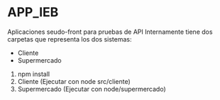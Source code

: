 # APP_IEB
Aplicaciones seudo-front para pruebas de API
Internamente tiene dos carpetas que representa los dos sistemas:
- Cliente  
- Supermercado

1) npm install
2) Cliente  (Ejecutar con node src/cliente)
3) Supermercado (Ejecutar con node/supermercado)


